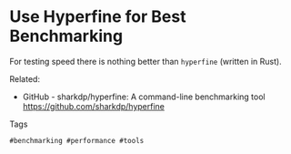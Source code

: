 # Use Hyperfine for Best Benchmarking

For testing speed there is nothing better than `hyperfine` (written in
Rust).

Related:

* GitHub - sharkdp/hyperfine: A command-line benchmarking tool  
  <https://github.com/sharkdp/hyperfine>

Tags

    #benchmarking #performance #tools
